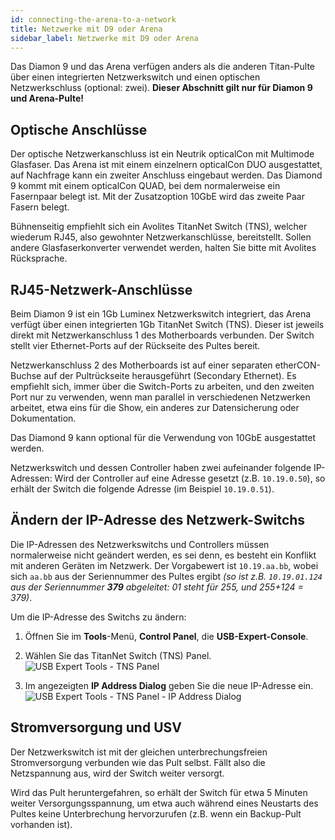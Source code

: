 ```yaml
---
id: connecting-the-arena-to-a-network
title: Netzwerke mit D9 oder Arena
sidebar_label: Netzwerke mit D9 oder Arena
---
```


Das Diamon 9 und das Arena verfügen anders als die anderen Titan-Pulte über einen
integrierten Netzwerkswitch und einen optischen Netzwerkschluss
(optional: zwei). **Dieser Abschnitt gilt nur für Diamon 9 und Arena-Pulte!**

## Optische Anschlüsse

Der optische Netzwerkanschluss ist ein Neutrik opticalCon mit
Multimode Glasfaser. Das Arena ist mit einem einzelnern opticalCon DUO ausgestattet, auf Nachfrage 
kann ein zweiter Anschluss eingebaut werden. Das Diamond 9 kommt mit einem opticalCon QUAD, bei dem 
normalerweise ein Fasernpaar belegt ist. Mit der Zusatzoption 10GbE wird das zweite Paar Fasern belegt.

Bühnenseitig empfiehlt sich ein Avolites TitanNet Switch (TNS),
welcher wiederum RJ45, also gewohnter Netzwerkanschlüsse, bereitstellt.
Sollen andere Glasfaserkonverter verwendet werden, halten Sie bitte mit
Avolites Rücksprache.

## RJ45-Netzwerk-Anschlüsse

Beim Diamon 9 ist ein 1Gb Luminex Netzwerkswitch integriert, das Arena verfügt über einen 
integrierten 1Gb TitanNet Switch (TNS). Dieser ist jeweils direkt mit
Netzwerkanschluss 1 des Motherboards verbunden. Der Switch stellt
vier Ethernet-Ports auf der Rückseite des Pultes bereit.

Netzwerkanschluss 2 des Motherboards ist auf einer separaten etherCON-Buchse auf
der Pultrückseite herausgeführt (Secondary Ethernet). Es empfiehlt sich,
immer über die Switch-Ports zu arbeiten, und den zweiten Port nur zu
verwenden, wenn man parallel in verschiedenen Netzwerken arbeitet, etwa
eins für die Show, ein anderes zur Datensicherung oder Dokumentation.

Das Diamond 9 kann optional für die Verwendung von 10GbE ausgestattet werden.

Netzwerkswitch und dessen Controller haben zwei aufeinander folgende
IP-Adressen: Wird der Controller auf eine Adresse gesetzt (z.B.
`10.19.0.50`), so erhält der Switch die folgende Adresse (im Beispiel
`10.19.0.51`).

## Ändern der IP-Adresse des Netzwerk-Switchs

Die IP-Adressen des Netzwerkswitchs und Controllers müssen normalerweise
nicht geändert werden, es sei denn, es besteht ein Konflikt mit anderen
Geräten im Netzwerk. Der Vorgabewert ist `10.19.aa.bb`, wobei sich `aa.bb` 
aus der Seriennummer des Pultes ergibt *(so ist z.B. `10.19.01.124` aus der 
Seriennummer **379** abgeleitet: 01 steht für 255, und 255+124 = 379)*.

Um die IP-Adresse des Switchs zu ändern:

1. Öffnen Sie im **Tools**-Menü, **Control Panel**, die **USB-Expert-Console**.

2. Wählen Sie das TitanNet Switch (TNS) Panel.
![USB Expert Tools - TNS Panel](/docs/images/USB-Expert-Tools-TNS-Panel.png)

3. Im angezeigten **IP Address Dialog** geben Sie die neue IP-Adresse ein.
![USB Expert Tools - TNS Panel - IP Address Dialog](/docs/images/USB-Expert-Tools-TNS-Panel-IP-Address-Dialog.png)

## Stromversorgung und USV 

Der Netzwerkswitch ist mit der gleichen unterbrechungsfreien
Stromversorgung verbunden wie das Pult selbst. Fällt also die
Netzspannung aus, wird der Switch weiter versorgt.

Wird das Pult heruntergefahren, so erhält der Switch für etwa 5 Minuten
weiter Versorgungsspannung, um etwa auch während eines Neustarts des
Pultes keine Unterbrechung hervorzurufen (z.B. wenn ein Backup-Pult
vorhanden ist).


